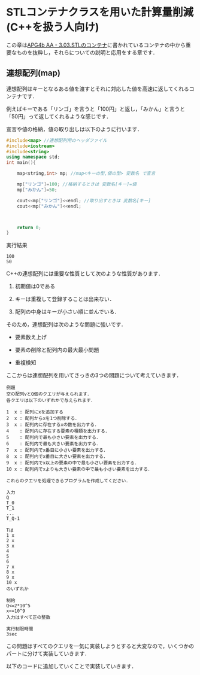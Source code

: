 # STLコンテナクラスを用いた計算量削減(C++を扱う人向け)

この章は[APG4b AA - 3.03.STLのコンテナ](https://atcoder.jp/contests/apg4b/tasks/APG4b_aa)に書かれているコンテナの中から重要なものを抜粋し，それらについての説明と応用をする章です．

## 連想配列(map)

連想配列はキーとなるある値を渡すとそれに対応した値を高速に返してくれるコンテナです．

例えばキーである「リンゴ」を言うと「100円」と返し，「みかん」と言うと「50円」って返してくれるような感じです．

宣言や値の格納，値の取り出しは以下のように行います．

```cpp
#include<map> //連想配列用のヘッダファイル
#include<iostream>
#include<string>
using namespace std;
int main(){

    map<string,int> mp; //map<キーの型,値の型> 変数名 で宣言

    mp["リンゴ"]=100; //格納するときは 変数名[キー]=値
    mp["みかん"]=50;

    cout<<mp["リンゴ"]<<endl; //取り出すときは 変数名[キー]
    cout<<mp["みかん"]<<endl;



    return 0;
}
```

実行結果
```
100
50
```

C++の連想配列には重要な性質として次のような性質があります．

1. 初期値は0である

2. キーは重複して登録することは出来ない．

3. 配列の中身はキーが小さい順に並んでいる．

そのため，連想配列は次のような問題に強いです．

- 要素数え上げ

- 要素の削除と配列内の最大最小問題

- 重複検知

ここからは連想配列を用いてさっきの3つの問題について考えていきます． 

```
例題
空の配列vとQ個のクエリが与えられます．
各クエリは以下のいずれかで与えられます．

1  x : 配列にxを追加する
2  x : 配列からxを1つ削除する．
3  x : 配列内に存在するxの数を出力する．
4    : 配列内に存在する要素の種類を出力する．
5    : 配列内で最も小さい要素を出力する．
6    : 配列内で最も大きい要素を出力する．
7  x : 配列内でx番目に小さい要素を出力する．
8  x : 配列内でx番目に大きい要素を出力する．
9  x : 配列内でx以上の要素の中で最も小さい要素を出力する．
10 x : 配列内でxよりも大きい要素の中で最も小さい要素を出力する．

これらのクエリを処理できるプログラムを作成してください．

入力
Q
T_0
T_1
...
T_Q-1

Tは
1 x
2 x
3 x
4
5
6
7 x
8 x
9 x
10 x
のいずれか

制約
Q<=2*10^5
x<=10^9
入力はすべて正の整数

実行制限時間
3sec
```

この問題はすべてのクエリを一気に実装しようとすると大変なので，いくつかのパートに分けて実装していきます．

以下のコードに追加していくことで実装していきます．

